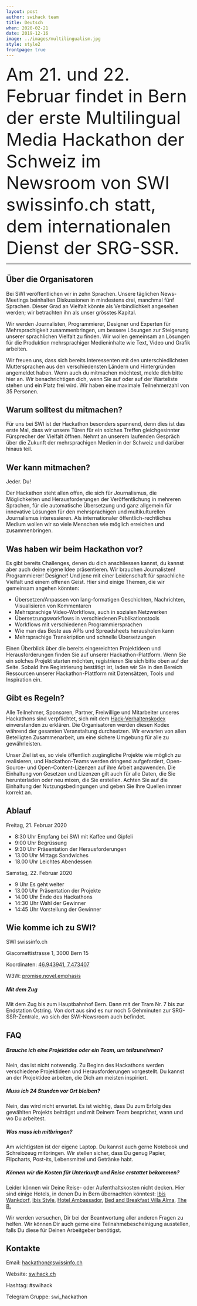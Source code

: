 ```yaml
---
layout: post
author: swihack team
title: Deutsch
when: 2020-02-21
date: 2019-12-16
image: ../images/multilingualism.jpg
style: style2
frontpage: true
---
```


<font size="150%">Am 21. und 22. Februar findet in Bern der erste Multilingual Media Hackathon der Schweiz im Newsroom von SWI swissinfo.ch statt, dem internationalen Dienst der SRG-SSR.</font>

---

## Über die Organisatoren

Bei SWI veröffentlichen wir in zehn Sprachen. Unsere täglichen News-Meetings beinhalten Diskussionen in mindestens drei, manchmal fünf Sprachen. Dieser Grad an Vielfalt könnte als Verbindlichkeit angesehen werden; wir betrachten ihn als unser grösstes Kapital.

Wir werden Journalisten, Programmierer, Designer und Experten für Mehrsprachigkeit zusammenbringen, um bessere Lösungen zur Steigerung unserer sprachlichen Vielfalt zu finden. Wir wollen gemeinsam an Lösungen für die Produktion mehrsprachiger Medieninhalte wie Text, Video und Grafik arbeiten.

Wir freuen uns, dass sich bereits Interessenten mit den unterschiedlichsten Muttersprachen aus den verschiedensten Ländern und Hintergründen angemeldet haben. Wenn auch du mitmachen möchtest, melde dich bitte hier an. Wir benachrichtigen dich, wenn Sie auf oder auf der Warteliste stehen und ein Platz frei wird. Wir haben eine maximale Teilnehmerzahl von 35 Personen.

## Warum solltest du mitmachen?

Für uns bei SWI ist der Hackathon besonders spannend, denn dies ist das erste Mal, dass wir unsere Türen für ein solches Treffen gleichgesinnter Fürsprecher der Vielfalt öffnen. Nehmt an unserem laufenden Gespräch über die Zukunft der mehrsprachigen Medien in der Schweiz und darüber hinaus teil.

## Wer kann mitmachen?

Jeder. Du!

Der Hackathon steht allen offen, die sich für Journalismus, die Möglichkeiten und Herausforderungen der Veröffentlichung in mehreren Sprachen, für die automatische Übersetzung und ganz allgemein für innovative Lösungen für den mehrsprachigen und multikulturellen Journalismus interessieren. Als internationaler öffentlich-rechtliches Medium wollen wir so viele Menschen wie möglich erreichen und zusammenbringen.

## Was haben wir beim Hackathon vor?

Es gibt bereits Challenges, denen du dich anschliessen kannst, du kannst aber auch deine eigene Idee präsentieren. Wir brauchen Journalisten! Programmierer! Designer! Und jene mit einer Leidenschaft für sprachliche Vielfalt und einem offenen Geist. Hier sind einige Themen, die wir gemeinsam angehen könnten:

- Übersetzen/Anpassen von lang-formatigen Geschichten, Nachrichten, Visualisieren von Kommentaren
- Mehrsprachige Video-Workflows, auch in sozialen Netzwerken
- Übersetzungsworkflows in verschiedenen Publikationstools
- Workflows mit verschiedenen Programmiersprachen
- Wie man das Beste aus APIs und Spreadsheets herausholen kann
- Mehrsprachige Transkription und schnelle Übersetzungen

Einen Überblick über die bereits eingereichten Projektideen und Herausforderungen finden Sie auf unserer Hackathon-Plattform. Wenn Sie ein solches Projekt starten möchten, registrieren Sie sich bitte oben auf der Seite. Sobald Ihre Registrierung bestätigt ist, laden wir Sie in den Bereich Ressourcen unserer Hackathon-Plattform mit Datensätzen, Tools und Inspiration ein.

## Gibt es Regeln?

Alle Teilnehmer, Sponsoren, Partner, Freiwillige und Mitarbeiter unseres Hackathons sind verpflichtet, sich mit dem [Hack-Verhaltenskodex](https://hackcodeofconduct.org/) einverstanden zu erklären. Die Organisatoren werden diesen Kodex während der gesamten Veranstaltung durchsetzen. Wir erwarten von allen Beteiligten Zusammenarbeit, um eine sichere Umgebung für alle zu gewährleisten.

Unser Ziel ist es, so viele öffentlich zugängliche Projekte wie möglich zu realisieren, und Hackathon-Teams werden dringend aufgefordert, Open-Source- und Open-Content-Lizenzen auf ihre Arbeit anzuwenden. Die Einhaltung von Gesetzen und Lizenzen gilt auch für alle Daten, die Sie herunterladen oder neu mixen, die Sie erstellen. Achten Sie auf die Einhaltung der Nutzungsbedingungen und geben Sie Ihre Quellen immer korrekt an.

## Ablauf

Freitag, 21. Februar 2020

- 8:30 Uhr Empfang bei SWI mit Kaffee und Gipfeli  
- 9:00 Uhr Begrüssung  
- 9:30 Uhr Präsentation der Herausforderungen  
- 13.00 Uhr Mittags Sandwiches  
- 18.00 Uhr Leichtes Abendessen  

Samstag, 22. Februar 2020

- 9 Uhr Es geht weiter
- 13.00 Uhr Präsentation der Projekte
- 14.00 Uhr Ende des Hackathons
- 14:30 Uhr Wahl der Gewinner
- 14:45 Uhr Vorstellung der Gewinner

## Wie komme ich zu SWI?

SWI swissinfo.ch

Giacomettistrasse 1, 3000 Bern 15

Koordinaten: [46.943941, 7.473407](https://goo.gl/maps/vxgdVVXrPjxwvVNf6)

W3W: [promise.novel.emphasis](https://w3w.co/promise.novel.emphasis)

##### Mit dem Zug

Mit dem Zug bis zum Hauptbahnhof Bern. Dann mit der Tram Nr. 7 bis zur Endstation Ostring. Von dort aus sind es nur noch 5 Gehminuten zur SRG-SSR-Zentrale, wo sich der SWI-Newsroom auch befindet.

## FAQ

##### Brauche ich eine Projektidee oder ein Team, um teilzunehmen?

Nein, das ist nicht notwendig. Zu Beginn des Hackathons werden verschiedene Projektideen und Herausforderungen vorgestellt. Du kannst an der Projektidee arbeiten, die Dich am meisten inspiriert.

##### Muss ich 24 Stunden vor Ort bleiben?

Nein, das wird nicht erwartet. Es ist wichtig, dass Du zum Erfolg des gewählten Projekts beiträgst und mit Deinem Team besprichst, wann und wo Du arbeitest.

##### Was muss ich mitbringen?

Am wichtigsten ist der eigene Laptop. Du kannst auch gerne Notebook und Schreibzeug mitbringen. Wir stellen sicher, dass Du genug Papier, Flipcharts, Post-its, Lebensmittel und Getränke habt.

##### Können wir die Kosten für Unterkunft und Reise erstattet bekommen?

Leider können wir Deine Reise- oder Aufenthaltskosten nicht decken. Hier sind einige Hotels, in denen Du in Bern übernachten könntest: [Ibis Wankdorf](https://all.accor.com/hotel/5007/index.de.shtml?dateIn=&nights=&compositions=1&stayplus=false#origin=ibis), [Ibis Style](https://all.accor.com/ssr/app/ibis/hotels/bern-switzerland/ase-ibs/index.de.shtml?compositions=1&stayplus=false&order_hotels_by=RECOMMENDATION&utm_term=mar&gclid=Cj0KCQiA89zvBRDoARIsAOIePbDEGjRJAWw7bq793qz0a8RknzbZyL0qPlyXEXGoRnSw9xQ3raqIocQaAsrUEALw_wcB&utm_campaign=ppc-ibs-mar-goo-ch-de-ch-exa-sear-bp&utm_medium=cpc&utm_source=google&utm_content=ch-de-CH-V0398), [Hotel Ambassador](https://www.guestreservations.com/hotel-ambassador/booking?gclid=Cj0KCQiA89zvBRDoARIsAOIePbDKtfrdwYBWtwCqBmowk2oE8P9vi6A4V_P8-0pf_wC_pJrk3vfH5Q0aAkMkEALw_wcB), [Bed and Breakfast Villa Alma](http://bed-breakfast-villa-alma.bern-hotel.com/de/), [The B.](https://www.theb.ch/)

Wir werden versuchen, Dir bei der Beantwortung aller anderen Fragen zu helfen. Wir können Dir auch gerne eine Teilnahmebescheinigung ausstellen, falls Du diese für Deinen Arbeitgeber benötigst.

## Kontakte

Email: [hackathon@swissinfo.ch](mailto:hackathon@swissinfo.ch)

Website: [swihack.ch](http://swihack.ch)

Hashtag: #swihack

Telegram Gruppe: swi_hackathon
